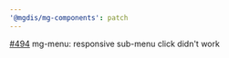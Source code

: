 ```yaml
---
'@mgdis/mg-components': patch
---
```


[#494](https://gitlab.mgdis.fr/core/core-ui/core-ui/-/issues/494) mg-menu: responsive sub-menu click didn't work
